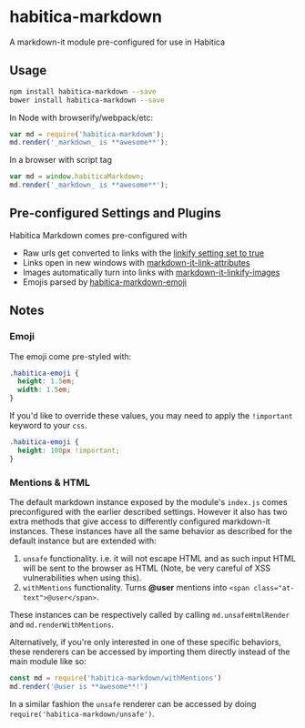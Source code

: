 # habitica-markdown
A markdown-it module pre-configured for use in Habitica

## Usage

```bash
npm install habitica-markdown --save
bower install habitica-markdown --save
```

In Node with browserify/webpack/etc:

```js
var md = require('habitica-markdowm');
md.render('_markdown_ is **awesome**');
```

In a browser with script tag

```js
var md = window.habiticaMarkdown;
md.render('_markdown_ is **awesome**');
```

## Pre-configured Settings and Plugins

Habitica Markdown comes pre-configured with

* Raw urls get converted to links with the [linkify setting set to true](https://github.com/markdown-it/markdown-it/#linkify)
* Links open in new windows with [markdown-it-link-attributes](https://www.npmjs.com/package/markdown-it-link-attributes)
* Images automatically turn into links with [markdown-it-linkify-images](https://www.npmjs.com/package/markdown-it-linkify-images)
* Emojis parsed by [habitica-markdown-emoji](https://www.npmjs.com/package/habitica-markdown-emoji)

## Notes

### Emoji

The emoji come pre-styled with:

```css
.habitica-emoji {
  height: 1.5em;
  width: 1.5em;
}
```

If you'd like to override these values, you may need to apply the `!important` keyword to your `css`.

```css
.habitica-emoji {
  height: 100px !important;
}
```

### Mentions & HTML
The default markdown instance exposed by the module's `index.js` comes preconfigured with the earlier described settings. However it also has two extra methods that give access to differently configured markdown-it instances. These instances have all the same behavior as described for the default instance but are extended with:

 1. `unsafe` functionality. i.e. it will not escape HTML and as such input HTML will be sent to the browser as HTML (Note, be very careful of XSS vulnerabilities when using this).
 2. `withMentions` functionality. Turns **@user** mentions into `<span class="at-text">@user</span>`.

These instances can be respectively called by calling `md.unsafeHtmlRender` and `md.renderWithMentions`.

Alternatively, if you're only interested in one of these specific behaviors, these renderers can be accessed by importing them directly instead of the main module like so:

```js
const md = require('habitica-markdown/withMentions')
md.render('@user is **awesome**!')
```

In a similar fashion the `unsafe` renderer can be accessed by doing `require('habitica-markdown/unsafe')`.